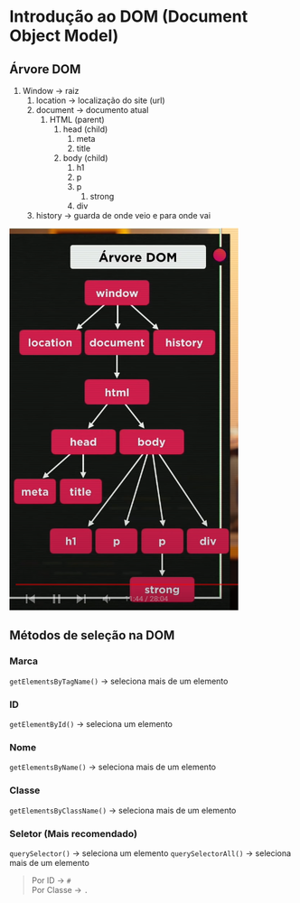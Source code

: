 # Introdução ao DOM (Document Object Model)

## Árvore DOM

1. Window -> raiz
   1. location -> localização do site (url)
   2. document -> documento atual
      1. HTML (parent)
         1. head (child)
            1. meta
            2. title
         2. body (child)
            1. h1
            2. p
            3. p
               1. strong
            4. div
   3. history -> guarda de onde veio e para onde vai<br/>

![Árvore do site](./../../src/img/arvore.png)

## Métodos de seleção na DOM

### Marca

`getElementsByTagName()` -> seleciona mais de um elemento

### ID

`getElementById()` -> seleciona um elemento

### Nome

`getElementsByName()` -> seleciona mais de um elemento

### Classe

`getElementsByClassName()` -> seleciona mais de um elemento

### Seletor (Mais recomendado)

`querySelector()` -> seleciona um elemento
`querySelectorAll()` -> seleciona mais de um elemento

> Por ID -> `#`<br/>
> Por Classe -> `.`<br/>
